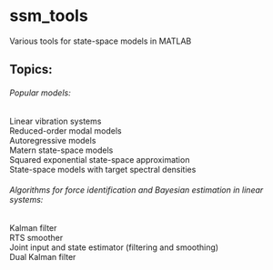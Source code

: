 # ssm_tools
Various tools for state-space models in MATLAB 

## Topics:
###### Popular models:
Linear vibration systems \
Reduced-order modal models \
Autoregressive models  \
Matern state-space models \
Squared exponential state-space approximation \
State-space models with target spectral densities 

###### Algorithms for force identification and Bayesian estimation in linear systems:
Kalman filter \
RTS smoother \
Joint input and state estimator (filtering and smoothing) \
Dual Kalman filter 
